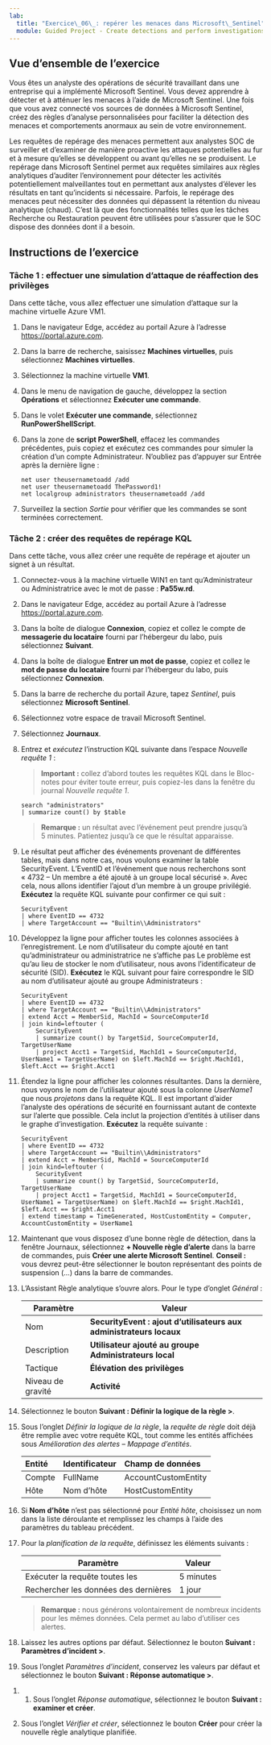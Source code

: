 ```yaml
---
lab:
  title: "Exercice\_06\_: repérer les menaces dans Microsoft\_Sentinel"
  module: Guided Project - Create detections and perform investigations using Microsoft Sentinel
---
```


## Vue d’ensemble de l’exercice

Vous êtes un analyste des opérations de sécurité travaillant dans une entreprise qui a implémenté Microsoft Sentinel. Vous devez apprendre à détecter et à atténuer les menaces à l’aide de Microsoft Sentinel. Une fois que vous avez connecté vos sources de données à Microsoft Sentinel, créez des règles d’analyse personnalisées pour faciliter la détection des menaces et comportements anormaux au sein de votre environnement.

Les requêtes de repérage des menaces permettent aux analystes SOC de surveiller et d’examiner de manière proactive les attaques potentielles au fur et à mesure qu’elles se développent ou avant qu’elles ne se produisent. Le repérage dans Microsoft Sentinel permet aux requêtes similaires aux règles analytiques d’auditer l’environnement pour détecter les activités potentiellement malveillantes tout en permettant aux analystes d’élever les résultats en tant qu’incidents si nécessaire. Parfois, le repérage des menaces peut nécessiter des données qui dépassent la rétention du niveau analytique (chaud). C’est là que des fonctionnalités telles que les tâches Recherche ou Restauration peuvent être utilisées pour s’assurer que le SOC dispose des données dont il a besoin.

## Instructions de l’exercice

### Tâche 1 : effectuer une simulation d’attaque de réaffection des privilèges

Dans cette tâche, vous allez effectuer une simulation d’attaque sur la machine virtuelle Azure VM1.

1. Dans le navigateur Edge, accédez au portail Azure à l’adresse <https://portal.azure.com>.

1. Dans la barre de recherche, saisissez **Machines virtuelles**, puis sélectionnez **Machines virtuelles**.

1. Sélectionnez la machine virtuelle **VM1**.

1. Dans le menu de navigation de gauche, développez la section **Opérations** et sélectionnez **Exécuter une commande**.

1. Dans le volet **Exécuter une commande**, sélectionnez **RunPowerShellScript**.

1. Dans la zone de **script PowerShell**, effacez les commandes précédentes, puis copiez et exécutez ces commandes pour simuler la création d’un compte Administrateur. N’oubliez pas d’appuyer sur Entrée après la dernière ligne :

    ```CommandPrompt
    net user theusernametoadd /add
    net user theusernametoadd ThePassword1!
    net localgroup administrators theusernametoadd /add
    ```

1. Surveillez la section *Sortie* pour vérifier que les commandes se sont terminées correctement.

### Tâche 2 : créer des requêtes de repérage KQL

Dans cette tâche, vous allez créer une requête de repérage et ajouter un signet à un résultat.

1. Connectez-vous à la machine virtuelle WIN1 en tant qu’Administrateur ou Administratrice avec le mot de passe : **Pa55w.rd**.  

1. Dans le navigateur Edge, accédez au portail Azure à l’adresse <https://portal.azure.com>.

1. Dans la boîte de dialogue **Connexion**, copiez et collez le compte de **messagerie du locataire** fourni par l’hébergeur du labo, puis sélectionnez **Suivant**.

1. Dans la boîte de dialogue **Entrer un mot de passe**, copiez et collez le **mot de passe du locataire** fourni par l’hébergeur du labo, puis sélectionnez **Connexion**.

1. Dans la barre de recherche du portail Azure, tapez *Sentinel*, puis sélectionnez **Microsoft Sentinel**.

1. Sélectionnez votre espace de travail Microsoft Sentinel.

1. Sélectionnez **Journaux**.

1. Entrez et *exécutez* l’instruction KQL suivante dans l’espace *Nouvelle requête 1* :

   >**Important :** collez d’abord toutes les requêtes KQL dans le Bloc-notes pour éviter toute erreur, puis copiez-les dans la fenêtre du journal *Nouvelle requête 1*.

    ```KQL
    search "administrators" 
    | summarize count() by $table
    ```

   >**Remarque :** un résultat avec l’événement peut prendre jusqu’à 5 minutes. Patientez jusqu’à ce que le résultat apparaisse.

1. Le résultat peut afficher des événements provenant de différentes tables, mais dans notre cas, nous voulons examiner la table SecurityEvent. L’EventID et l’événement que nous recherchons sont « 4732 – Un membre a été ajouté à un groupe local sécurisé ». Avec cela, nous allons identifier l’ajout d’un membre à un groupe privilégié. **Exécutez** la requête KQL suivante pour confirmer ce qui suit :

    ```KQL
    SecurityEvent 
    | where EventID == 4732
    | where TargetAccount == "Builtin\\Administrators"
    ```

1. Développez la ligne pour afficher toutes les colonnes associées à l’enregistrement. Le nom d’utilisateur du compte ajouté en tant qu’administrateur ou administratrice ne s’affiche pas Le problème est qu’au lieu de stocker le nom d’utilisateur, nous avons l’identificateur de sécurité (SID). **Exécutez** le KQL suivant pour faire correspondre le SID au nom d’utilisateur ajouté au groupe Administrateurs :

    ```KQL
    SecurityEvent 
    | where EventID == 4732
    | where TargetAccount == "Builtin\\Administrators"
    | extend Acct = MemberSid, MachId = SourceComputerId  
    | join kind=leftouter (
        SecurityEvent 
        | summarize count() by TargetSid, SourceComputerId, TargetUserName 
        | project Acct1 = TargetSid, MachId1 = SourceComputerId, UserName1 = TargetUserName) on $left.MachId == $right.MachId1, $left.Acct == $right.Acct1
    ```

1. Étendez la ligne pour afficher les colonnes résultantes. Dans la dernière, nous voyons le nom de l’utilisateur ajouté sous la colonne *UserName1* que nous *projetons* dans la requête KQL. Il est important d’aider l’analyste des opérations de sécurité en fournissant autant de contexte sur l’alerte que possible. Cela inclut la projection d’entités à utiliser dans le graphe d’investigation. **Exécutez** la requête suivante :

    ```KQL
    SecurityEvent 
    | where EventID == 4732
    | where TargetAccount == "Builtin\\Administrators"
    | extend Acct = MemberSid, MachId = SourceComputerId  
    | join kind=leftouter (
        SecurityEvent 
        | summarize count() by TargetSid, SourceComputerId, TargetUserName 
        | project Acct1 = TargetSid, MachId1 = SourceComputerId, UserName1 = TargetUserName) on $left.MachId == $right.MachId1, $left.Acct == $right.Acct1
    | extend timestamp = TimeGenerated, HostCustomEntity = Computer, AccountCustomEntity = UserName1
    ```

1. Maintenant que vous disposez d’une bonne règle de détection, dans la fenêtre Journaux, sélectionnez **+ Nouvelle règle d’alerte** dans la barre de commandes, puis **Créer une alerte Microsoft Sentinel**. **Conseil :** vous devrez peut-être sélectionner le bouton représentant des points de suspension (…) dans la barre de commandes.

1. L’Assistant Règle analytique s’ouvre alors. Pour le type d’onglet *Général* :

    |Paramètre|Valeur|
    |---|---|
    |Nom|**SecurityEvent : ajout d’utilisateurs aux administrateurs locaux**|
    |Description|**Utilisateur ajouté au groupe Administrateurs local**|
    |Tactique|**Élévation des privilèges**|
    |Niveau de gravité|**Activité**|

1. Sélectionnez le bouton **Suivant : Définir la logique de la règle >**.

1. Sous l’onglet *Définir la logique de la règle*, la *requête de règle* doit déjà être remplie avec votre requête KQL, tout comme les entités affichées sous *Amélioration des alertes – Mappage d’entités*.

    |Entité|Identificateur|Champ de données|
    |:----|:----|:----|
    |Compte|FullName|AccountCustomEntity|
    |Hôte|Nom d’hôte|HostCustomEntity|

1. Si **Nom d’hôte** n’est pas sélectionné pour *Entité hôte*, choisissez un nom dans la liste déroulante et remplissez les champs à l’aide des paramètres du tableau précédent.

1. Pour la *planification de la requête*, définissez les éléments suivants :

    |Paramètre|Valeur|
    |---|---|
    |Exécuter la requête toutes les|5 minutes|
    |Rechercher les données des dernières|1 jour|

    >**Remarque :** nous générons volontairement de nombreux incidents pour les mêmes données. Cela permet au labo d’utiliser ces alertes.

1. Laissez les autres options par défaut. Sélectionnez le bouton **Suivant : Paramètres d’incident >**.

1. Sous l’onglet *Paramètres d’incident*, conservez les valeurs par défaut et sélectionnez le bouton **Suivant : Réponse automatique >**.

<!--- 1. On the *Automated response* tab under *Automation rules*, select **Add new**.

1. Use the settings in the table to configure the automation rule.

   |Setting|Value|
   |:----|:----|
   |Automation rule name|SecurityEvent Local Administrators User Add|
   |Trigger|When incident is created|
   |Actions |Assign owner|
   |Search users and groups |Select your LabUser-xxxxxxxx account|

1. Select **Apply** --->

1. 1. Sous l’onglet *Réponse automatique*, sélectionnez le bouton **Suivant : examiner et créer**.
  
1. Sous l’onglet *Vérifier et créer*, sélectionnez le bouton **Créer** pour créer la nouvelle règle analytique planifiée.

